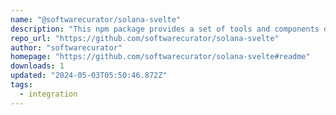 ```yaml
---
name: "@softwarecurator/solana-svelte"
description: "This npm package provides a set of tools and components designed for Svelte applications to interact with the Solana blockchain. It simplifies the process of connecting to wallets, sending transactions, and managing state within Svelte apps."
repo_url: "https://github.com/softwarecurator/solana-svelte"
author: "softwarecurator"
homepage: "https://github.com/softwarecurator/solana-svelte#readme"
downloads: 1
updated: "2024-05-03T05:50:46.872Z"
tags: 
  - integration
---
```

